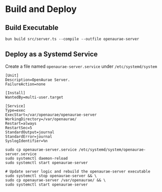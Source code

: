 # Build and Deploy

## Build Executable

```shell
bun build src/server.ts --compile --outfile openaurae-server
```

## Deploy as a Systemd Service

Create a file named `openaurae-server.service` under `/etc/systemd/system` 

```unit file (systemd)
[Unit]
Description=OpenAurae Server.
FailureAction=none

[Install]
WantedBy=multi-user.target

[Service]
Type=exec
ExecStart=/var/openaurae/openaurae-server
WorkingDirectory=/var/openaurae/
Restart=always
RestartSec=5
StandardOutput=journal
StandardError=journal
SyslogIdentifier=%n
```

```shell
sudo cp openaurae-server.service /etc/systemd/system/openaurae-server.service
sudo systemctl daemon-reload
sudo systemctl start openaurae-server

# Update server logic and rebuild the openaurae-server executable
sudo systemctl stop openaurae-server && \
sudo cp openaurae-server /var/openaurae/ && \
sudo systemctl start openaurae-server
```
